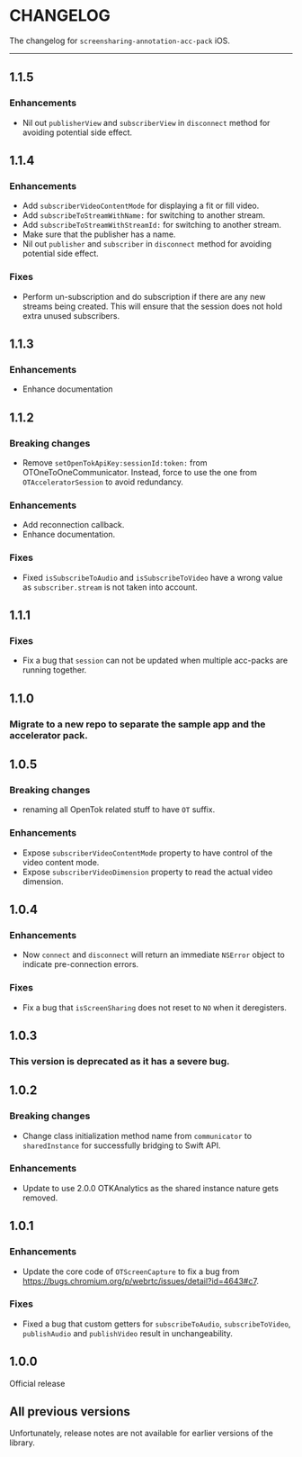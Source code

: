 # CHANGELOG

The changelog for `screensharing-annotation-acc-pack` iOS.

--------------------------------------

1.1.5
-----

### Enhancements

- Nil out `publisherView` and `subscriberView` in `disconnect` method for avoiding potential side effect.

1.1.4
-----

### Enhancements

- Add `subscriberVideoContentMode` for displaying a fit or fill video.
- Add `subscribeToStreamWithName:` for switching to another stream.
- Add `subscribeToStreamWithStreamId:` for switching to another stream.
- Make sure that the publisher has a name.
- Nil out `publisher` and `subscriber` in `disconnect` method for avoiding potential side effect.

### Fixes

- Perform un-subscription and do subscription if there are any new streams being created. This will ensure that the session does not hold extra unused subscribers.

1.1.3
-----

### Enhancements

- Enhance documentation

1.1.2
-----

### Breaking changes

- Remove `setOpenTokApiKey:sessionId:token:` from OTOneToOneCommunicator. Instead, force to use the one from `OTAcceleratorSession` to avoid redundancy.

### Enhancements

- Add reconnection callback.
- Enhance documentation.


### Fixes

- Fixed `isSubscribeToAudio` and `isSubscribeToVideo` have a wrong value as `subscriber.stream` is not taken into account.

1.1.1
-----

### Fixes

- Fix a bug that `session` can not be updated when multiple acc-packs are running together. 

1.1.0
-----

### Migrate to a new repo to separate the sample app and the accelerator pack.

1.0.5
-----

### Breaking changes

- renaming all OpenTok related stuff to have `OT` suffix.

### Enhancements

- Expose `subscriberVideoContentMode` property to have control of the video content mode.
- Expose `subscriberVideoDimension` property to read the actual video dimension.

1.0.4
-----

### Enhancements

- Now `connect` and `disconnect` will return an immediate `NSError` object to indicate pre-connection errors.

### Fixes

- Fix a bug that `isScreenSharing` does not reset to `NO` when it deregisters.

1.0.3
-----

### This version is deprecated as it has a severe bug.

1.0.2
-----

### Breaking changes

- Change class initialization method name from `communicator` to `sharedInstance` for successfully bridging to Swift API.

### Enhancements

- Update to use 2.0.0 OTKAnalytics as the shared instance nature gets removed.

1.0.1
-----

### Enhancements

- Update the core code of `OTScreenCapture` to fix a bug from https://bugs.chromium.org/p/webrtc/issues/detail?id=4643#c7.

### Fixes

- Fixed a bug that custom getters for `subscribeToAudio`, `subscribeToVideo`, `publishAudio` and `publishVideo` result in unchangeability.

1.0.0
-----

Official release

All previous versions
---------------------

Unfortunately, release notes are not available for earlier versions of the library.
